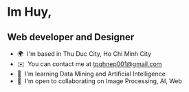 Im Huy,
================================================================================================================================

Web developer and Designer
--------------------------

*   🌍  I'm based in Thu Duc City, Ho Chi Minh City
*   ✉️  You can contact me at [tpqhnep001@gmail.com](mailto:tpqhnep001@gmail.com)
*   🧠  I'm learning Data Mining and Artificial Intelligence
*   🤝  I'm open to collaborating on Image Processing, AI, Web


